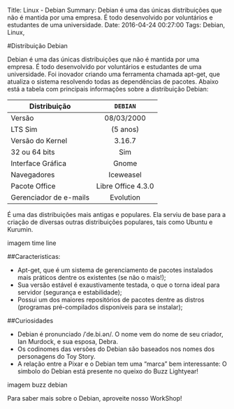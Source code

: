 Title: Linux - Debian
Summary: Debian é uma das únicas distribuições que não é mantida por uma empresa. É todo desenvolvido por voluntários e estudantes de uma universidade.
Date: 2016-04-24 00:27:00
Tags: Debian, Linux,

#Distribuição Debian

Debian é uma das únicas distribuições que não é mantida por uma empresa. É todo desenvolvido por voluntários e estudantes de uma universidade. Foi inovador criando uma ferramenta chamada apt-get, que atualiza o sistema resolvendo todas as dependências de pacotes. 
Abaixo está a tabela com principais informações sobre a distribuição Debian:

Distribuição | `DEBIAN`
| ------------- |:-------------:|
Versão | 08/03/2000
LTS Sim | (5 anos)
Versão do Kernel | 3.16.7
32 ou 64 bits | Sim
Interface Gráfica | Gnome
Navegadores | Iceweasel
Pacote Office | Libre Office 4.3.0
Gerenciador de e-mails | Evolution

É uma das distribuições mais antigas e populares. Ela serviu de base para a criação de diversas outras distribuições populares, tais como Ubuntu e Kurumin.

imagem time line<p> </p>

##Caracteristicas:<p> </p>

 - Apt-get, que é um sistema de gerenciamento de pacotes instalados mais práticos dentre os existentes (se não o mais!);
 - Sua versão estável é exaustivamente testada, o que o torna ideal para servidor (segurança e estabilidade);
 - Possui um dos maiores repositórios de pacotes dentre as distros (programas pré-compilados disponíveis para se instalar);

<p> </p>
 
##Curiosidades

 - Debian é pronunciado /ˈde.bi.ən/. O nome vem do nome de seu criador, Ian Murdock, e sua esposa, Debra.
 - Os codinomes das versões do Debian são baseados nos nomes dos personagens do Toy Story.
 - A relação entre a Pixar e o Debian tem uma “marca” bem interessante: O simbolo do Debian está presente no queixo do Buzz Lightyear!
 
<p> </p>
 
imagem buzz debian

Para saber mais sobre o Debian, aproveite nosso WorkShop!

